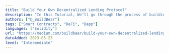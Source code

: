 ```yaml
---
title: "Build Your Own Decentralized Lending Protocol"
description: "In this Tutorial, We’ll go through the process of building a basic Lending Protocol."
authors: ["@_BuildBear"]
tags: ["Smart Contracts", "DeFi", "Dapp"]
languages: ["Solidity"]
url: "https://medium.com/buildbear/build-your-own-decentralized-lending-protocol-8453c3e4196c"
dateAdded: 2023-05-23
level: "Intermediate"
---
```

